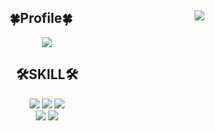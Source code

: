 <div align="center">
 
  <a align="right" href="https://solved.ac/profile/vlfxhd69"><img align="right" src="http://mazassumnida.wtf/api/generate_badge?boj=vlfxhd69"></a>
## 🍀Profile🍀
  <a href="https://velog.io/@vlfxhd69"><img src="https://img.shields.io/badge/-TechBlog-20C997?style=flat-square&logo=Velog&logoColor=white&"/><a/>
  
    
<div/>


<div align="center">

 ## 🛠SKILL🛠
 
   <img src="https://img.shields.io/badge/-JAVA-007396?style=flat-square&logo=java&logoColor=white"> 
   <img src="https://img.shields.io/badge/-Spring Boot-6DB33F?style=flat-square&logo=SpringBoot&logoColor=white"/> <img src="https://img.shields.io/badge/-Gradle-02303A?style=flat-square&logo=Gradle"/>
   <br>
   <img src="https://img.shields.io/badge/MariaDB-003545?style=flat-square&logo=MariaDB&logoColor=white"/> <img src="https://img.shields.io/badge/Ubuntu-E95420?style=flat-square&logo=Ubuntu&logoColor=white"/>
   
      
<div/>
